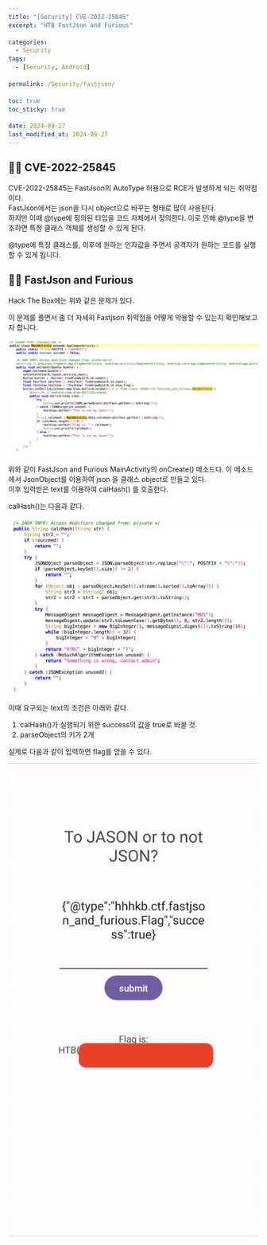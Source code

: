 ```yaml
---
title: "[Security] CVE-2022-25845"
excerpt: "HTB FastJson and Furious"

categories:
  - Security
tags:
  - [Security, Android]

permalink: /Security/fastjson/

toc: true
toc_sticky: true

date: 2024-09-27
last_modified_at: 2024-09-27
---
```


## ☝🏻 CVE-2022-25845
CVE-2022-25845는 FastJson의 AutoType 허용으로 RCE가 발생하게 되는 취약점이다.  
FastJson에서는 json을 다시 object으로 바꾸는 형태로 많이 사용된다.  
하지만 이때 @type에 정의된 타입을 코드 자체에서 정의한다.  이로 인해 @type을 변조하면 특정 클래스 객체를 생성할 수 있게 된다.  

@type에 특정 클래스를, 이후에 원하는 인자값을 주면서 공격자가 원하는 코드를 실행할 수 있게 됩니다.  

## ☝🏻 FastJson and Furious 
Hack The Box에는 위와 같은 문제가 있다.  

이 문제를 풀면서 좀 더 자세히 Fastjson 취약점을 어떻게 악용할 수 있는지 확인해보고자 합니다.

<img src="/assets/images/MainActivity2.png">

위와 같이 FastJson and Furious MainActivity의 onCreate() 메소드다.
이 메소드에서 JsonObject를 이용하여 json 을 클래스 object로 만들고 있다.  
이후 입력받은 text를 이용하여 calHash() 를 호출한다.

calHash()는 다음과 같다. 

<img src="/assets/images/calHash.png">

이때 요구되는 text의 조건은 아래와 같다.

1. calHash()가 실행되기 위한 success의 값을 true로 바꿀 것.
2. parseObject의 키가 2개 

실제로 다음과 같이 입력하면 flag를 얻을 수 있다.  

<img src="/assets/images/result.png">

